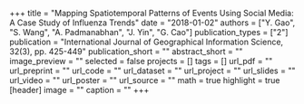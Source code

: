 +++
title = "Mapping Spatiotemporal Patterns of Events Using Social Media: A Case Study of Influenza Trends"
date = "2018-01-02"
authors = ["Y. Gao", "S. Wang", "A. Padmanabhan", "J. Yin", "G. Cao"]
publication_types = ["2"]
publication = "International Journal of Geographical Information Science, 32(3), pp. 425-449"
publication_short = ""
abstract_short = ""
image_preview = ""
selected = false
projects = []
tags = []
url_pdf = ""
url_preprint = ""
url_code = ""
url_dataset = ""
url_project = ""
url_slides = ""
url_video = ""
url_poster = ""
url_source = ""
math = true
highlight = true
[header]
image = ""
caption = ""
+++
